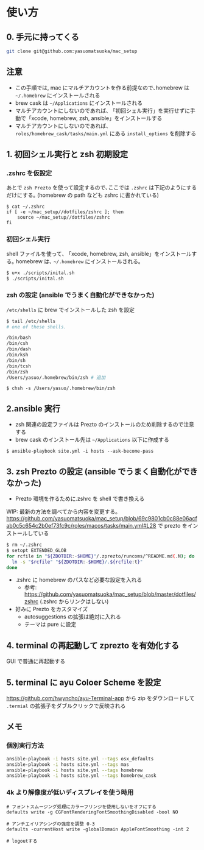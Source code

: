 # 使い方

## 0. 手元に持ってくる

```bash
git clone git@github.com:yasuomatsuoka/mac_setup
```

## 注意

- この手順では, mac にマルチアカウントを作る前提なので､homebrew は `~/.homebrew` にインストールされる
- brew cask は `~/Applications` にインストールされる
- マルチアカウントにしないのであれば､ 「初回シェル実行」を実行せずに手動で「xcode, homebrew, zsh, ansible」をインストールする
- マルチアカウントにしないのであれば､ `roles/homebrew_cask/tasks/main.yml` にある `install_options` を削除する

## 1. 初回シェル実行と zsh 初期設定

### .zshrc を仮設定

あとで `zsh Prezto` を使って設定するので､ここでは `.zshrc` は下記のようにするだけにする｡
(homebrew の path なども zshrc に書かれている)

```
$ cat ~/.zshrc
if [ -e ~/mac_setup//dotfiles/zshrc ]; then
    source ~/mac_setup//dotfiles/zshrc
fi
```

### 初回シェル実行

shell ファイルを使って､ 「xcode, homebrew, zsh, ansible」をインストールする｡
homebrew は､ `~/.homebrew` にインストールされる｡

```bash
$ u+x ./scripts/inital.sh
$ ./scripts/inital.sh
```

### zsh の設定 (ansible でうまく自動化ができなかった)

`/etc/shells` に brew でインストールした zsh を設定

```bash
$ tail /etc/shells
# one of these shells.

/bin/bash
/bin/csh
/bin/dash
/bin/ksh
/bin/sh
/bin/tcsh
/bin/zsh
/Users/yasuo/.homebrew/bin/zsh # 追加
```

```
$ chsh -s /Users/yasuo/.homebrew/bin/zsh
```

## 2.ansible 実行

- zsh 関連の設定ファイルは Prezto のインストールのため削除するので注意する
- brew cask のインストール先は `~/Applications` 以下に作成する

```
$ ansible-playbook site.yml -i hosts --ask-become-pass
```

## 3. zsh Prezto の設定 (ansible でうまく自動化ができなかった)

- Prezto 環境を作るために.zshrc を shell で書き換える

WIP: 最新の方法を調べてから内容を変更する｡ https://github.com/yasuomatsuoka/mac_setup/blob/69c9801cb0c88e06acfab0c5c654c2b0ef73fc9c/roles/macos/tasks/main.yml#L28 で prezto をインストールしている

```bash
$ rm ~/.zshrc
$ setopt EXTENDED_GLOB
for rcfile in "${ZDOTDIR:-$HOME}"/.zprezto/runcoms/^README.md(.N); do
  ln -s "$rcfile" "${ZDOTDIR:-$HOME}/.${rcfile:t}"
done
```

- .zshrc に homebrew のパスなど必要な設定を入れる
  - 参考: https://github.com/yasuomatsuoka/mac_setup/blob/master/dotfiles/zshrc (.zshrc からリンクはしない)
- 好みに Prezto をカスタマイズ
  - autosuggestions の拡張は絶対に入れる
  - テーマは pure に設定

## 4. terminal の再起動して zprezto を有効化する

GUI で普通に再起動する

## 5. terminal に ayu Coloer Scheme を設定

https://github.com/hwyncho/ayu-Terminal-app から zip をダウンロードして `.termial` の拡張子をダブルクリックで反映される

## メモ

### 個別実行方法

```bash
ansible-playbook -i hosts site.yml --tags osx_defaults
ansible-playbook -i hosts site.yml --tags mas
ansible-playbook -i hosts site.yml --tags homebrew
ansible-playbook -i hosts site.yml --tags homebrew_cask
```

### 4k より解像度が低いディスプレイを使う時用

```
# フォントスムージング処理にカラーフリンジを使用しないをオフにする
defaults write -g CGFontRenderingFontSmoothingDisabled -bool NO

# アンチエイリアシングの強度を調整 0-3
defaults -currentHost write -globalDomain AppleFontSmoothing -int 2

# logoutする
```
